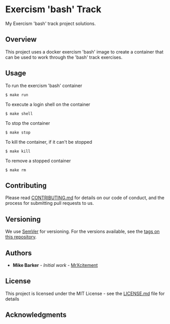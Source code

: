 # Exercism 'bash' Track
My Exercism 'bash' track project solutions. 

## Overview
This project uses a docker exercism 'bash' image to create a container that can be
used to work through the 'bash' track exercises.

## Usage
To run the exercism 'bash' container

```
$ make run
```

To execute a login shell on the container

```
$ make shell
```

To stop the container

```
$ make stop
```

To kill the container, if it can't be stopped

```
$ make kill
```

To remove a stopped container

```
$ make rm
```

## Contributing

Please read [CONTRIBUTING.md](CONTRIBUTING.md) for details on our code of
conduct, and the process for submitting pull requests to us.

## Versioning

We use [SemVer](http://semver.org/) for versioning. For the versions available,
see the [tags on this repository](https://github.com/mrxcitement/exercism-base/tags). 

## Authors

* **Mike Barker** - *Initial work* - [MrXcitement](https://github.com/mrxcitement)

## License

This project is licensed under the MIT License - see the [LICENSE.md](LICENSE.md) file for details

## Acknowledgments


